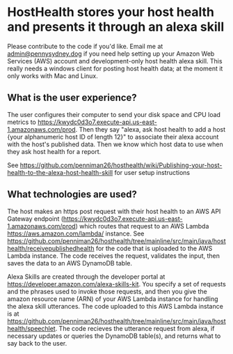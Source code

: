 # HostHealth stores your host health and presents it through an alexa skill

Please contribute to the code if you'd like. Email me at admin@pennysydney.dog if you need help setting up your Amazon Web Services (AWS) account and development-only host health alexa skill. This really needs a windows client for posting host health data; at the moment it only works with Mac and Linux.

## What is the user experience?

The user configures their computer to send your disk space and CPU load metrics to https://kwydc0d3o7.execute-api.us-east-1.amazonaws.com/prod. Then they say "alexa, ask host health to add a host {your alphanumeric host ID of length 12}" to associate their alexa account with the host's published data. Then we know which host data to use when they ask host health for a report.

See https://github.com/penniman26/hosthealth/wiki/Publishing-your-host-health-to-the-alexa-host-health-skill for user setup instructions

## What technologies are used?

The host makes an https post request with their host health to an AWS API Gateway endpoint (https://kwydc0d3o7.execute-api.us-east-1.amazonaws.com/prod) which routes that request to an AWS Lambda https://aws.amazon.com/lambda/ instance. See https://github.com/penniman26/hosthealth/tree/mainline/src/main/java/hosthealth/receivepublishedhealth for the code that is uploaded to the AWS Lambda instance. The code receives the request, validates the input, then saves the data to an AWS DynamoDB table.

Alexa Skills are created through the developer portal at https://developer.amazon.com/alexa-skills-kit. You specify a set of requests and the phrases used to invoke those requests, and then you give the amazon resource name (ARN) of your AWS Lambda instance for handling the alexa skill utterances. The code uploaded to this AWS Lambda instance is at https://github.com/penniman26/hosthealth/tree/mainline/src/main/java/hosthealth/speechlet. The code recieves the utterance request from alexa, if necessary updates or queries the DynamoDB table(s), and returns what to say back to the user.
